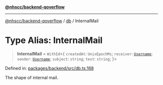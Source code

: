 [**@nhscc/backend-qoverflow**](../../README.md)

***

[@nhscc/backend-qoverflow](../../README.md) / [db](../README.md) / InternalMail

# Type Alias: InternalMail

> **InternalMail** = `WithId`\<\{ `createdAt`: `UnixEpochMs`; `receiver`: [`Username`](Username.md); `sender`: [`Username`](Username.md); `subject`: `string`; `text`: `string`; \}\>

Defined in: [packages/backend/src/db.ts:168](https://github.com/nhscc/qoverflow.api.hscc.bdpa.org/blob/f5ce596891ef5639d9d2800df6d35c0e862108c3/packages/backend/src/db.ts#L168)

The shape of internal mail.
